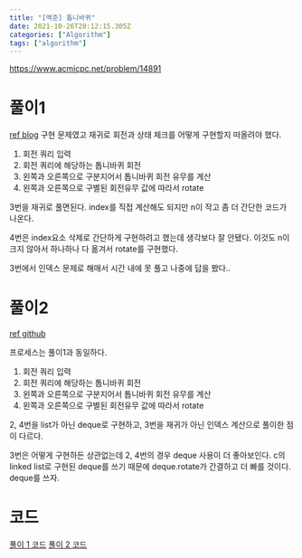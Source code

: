 ```yaml
---
title: "[백준] 톱니바퀴"
date: 2021-10-26T20:12:15.305Z
categories: ["Algorithm"]
tags: ["algorithm"]
---
```

https://www.acmicpc.net/problem/14891

# 풀이1
[ref blog](https://wisdom-990629.tistory.com/entry/C-%EB%B0%B1%EC%A4%80-14891%EB%B2%88-%ED%86%B1%EB%8B%88%EB%B0%94%ED%80%B4)
구현 문제였고 재귀로 회전과 상태 체크를 어떻게 구현할지 떠올려야 했다.

1. 회전 쿼리 입력
2. 회전 쿼리에 해당하는 톱니바퀴 회전
3. 왼쪽과 오른쪽으로 구분지어서 톱니바퀴 회전 유무를 계산
4. 왼쪽과 오른쪽으로 구별된 회전유무 값에 따라서 rotate

3번을 재귀로 풀면된다. index를 직접 계산해도 되지만 n이 작고 좀 더 간단한 코드가 나온다.

4번은 index요소 삭제로 간단하게 구현하려고 했는데 생각보다 잘 안됐다. 이것도 n이 크지 않아서 하나하나 다 옮겨서 rotate를 구현했다.

3번에서 인덱스 문제로 해매서 시간 내에 못 풀고 나중에 답을 봤다..

# 풀이2
[ref github](https://github.com/keemdy/algorithm-test/blob/main/BOJ/1026/%ED%86%B1%EB%8B%88%EB%B0%94%ED%80%B4.py)

프로세스는 풀이1과 동일하다.
1. 회전 쿼리 입력
2. 회전 쿼리에 해당하는 톱니바퀴 회전
3. 왼쪽과 오른쪽으로 구분지어서 톱니바퀴 회전 유무를 계산
4. 왼쪽과 오른쪽으로 구별된 회전유무 값에 따라서 rotate

2, 4번을 list가 아닌 deque로 구현하고, 3번을 재귀가 아닌 인덱스 계산으로 풀이한 점이 다르다. 

3번은 어떻게 구현하든 상관없는데 2, 4번의 경우 deque 사용이 더 좋아보인다. c의 linked list로 구현된 deque를 쓰기 때문에 deque.rotate가 간결하고 더 빠를 것이다. deque를 쓰자.

# 코드

[풀이 1 코드](https://github.com/naem1023/codingTest/blob/master/implementation/acmicpc-14891.py)
[풀이 2 코드](https://github.com/keemdy/algorithm-test/blob/main/BOJ/1026/%ED%86%B1%EB%8B%88%EB%B0%94%ED%80%B4.py)

